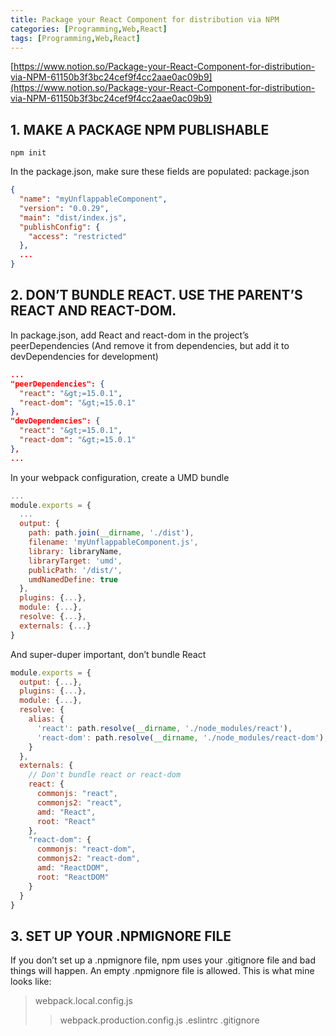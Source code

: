 ```yaml
---
title: Package your React Component for distribution via NPM
categories: [Programming,Web,React]
tags: [Programming,Web,React]
---
```


[https://www.notion.so/Package-your-React-Component-for-distribution-via-NPM-61150b3f3bc24cef9f4cc2aae0ac09b9](https://www.notion.so/Package-your-React-Component-for-distribution-via-NPM-61150b3f3bc24cef9f4cc2aae0ac09b9)


## 1. MAKE A PACKAGE NPM PUBLISHABLE


`npm init`


In the package.json, make sure these fields are populated:
package.json


```json
{
  "name": "myUnflappableComponent",
  "version": "0.0.29",
  "main": "dist/index.js",
  "publishConfig": {
    "access": "restricted"
  },
  ...
}
```


## 2. DON’T BUNDLE REACT. USE THE PARENT’S REACT AND REACT-DOM.


In package.json, add React and react-dom in the project’s peerDependencies (And remove it from dependencies, but add it to devDependencies for development)


```json
...
"peerDependencies": {
  "react": "&gt;=15.0.1",
  "react-dom": "&gt;=15.0.1"
},
"devDependencies": {
  "react": "&gt;=15.0.1",
  "react-dom": "&gt;=15.0.1"
},
...
```


In your webpack configuration, create a UMD bundle


```javascript
...
module.exports = {
  ...
  output: {
    path: path.join(__dirname, './dist'),
    filename: 'myUnflappableComponent.js',
    library: libraryName,
    libraryTarget: 'umd',
    publicPath: '/dist/',
    umdNamedDefine: true
  },
  plugins: {...},
  module: {...},
  resolve: {...},
  externals: {...}
}
```


And super-duper important, don’t bundle React


```javascript
module.exports = {
  output: {...},
  plugins: {...},
  module: {...},
  resolve: {
    alias: {
      'react': path.resolve(__dirname, './node_modules/react'),
      'react-dom': path.resolve(__dirname, './node_modules/react-dom'),
    }
  },
  externals: {
    // Don't bundle react or react-dom
    react: {
      commonjs: "react",
      commonjs2: "react",
      amd: "React",
      root: "React"
    },
    "react-dom": {
      commonjs: "react-dom",
      commonjs2: "react-dom",
      amd: "ReactDOM",
      root: "ReactDOM"
    }
  }
}
```


## 3. SET UP YOUR .NPMIGNORE FILE


If you don’t set up a .npmignore file, npm uses your .gitignore file and bad things will happen. An empty .npmignore file is allowed. This is what mine looks like:


> webpack.local.config.js
>>webpack.production.config.js
>>.eslintrc
>>.gitignore

